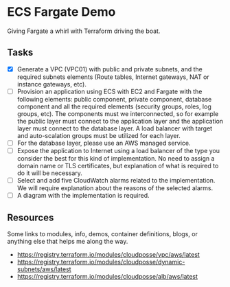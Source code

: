 # ECS Fargate Demo

Giving Fargate a whirl with Terraform driving the boat.

## Tasks
 - [x] Generate a VPC (VPC01) with public and private subnets, and the required subnets elements (Route tables, Internet gateways, NAT or instance gateways, etc).
 - [ ] Provision an application using ECS with EC2 and Fargate with the following elements: public component, private component, database component and all the required elements (security groups, roles, log groups, etc). The components must we interconnected, so for example the public layer must connect to the application layer and the application layer must connect to the database layer. A load balancer with target and auto-scalation groups must be utilized for each layer.
 - [ ] For the database layer, please use an AWS managed service.
 - [ ] Expose the application to Internet using a load balancer of the type you consider the best for this kind of implementation. No need to assign a domain name or TLS certificates, but explanation of what is required to do it will be necessary.
 - [ ] Select and add five CloudWatch alarms related to the implementation. We will require explanation about the reasons of the selected alarms.
 - [ ] A diagram with the implementation is required.

## Resources

Some links to modules, info, demos, container definitions, blogs, or anything else that helps me along the way.

 - https://registry.terraform.io/modules/cloudposse/vpc/aws/latest
 - https://registry.terraform.io/modules/cloudposse/dynamic-subnets/aws/latest
 - https://registry.terraform.io/modules/cloudposse/alb/aws/latest
